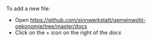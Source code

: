 To add a new file:

* Open https://github.com/sinnwerkstatt/gemeinwohl-oekonomie/tree/master/docs
* Click on the + icon on the right of the *docs*
